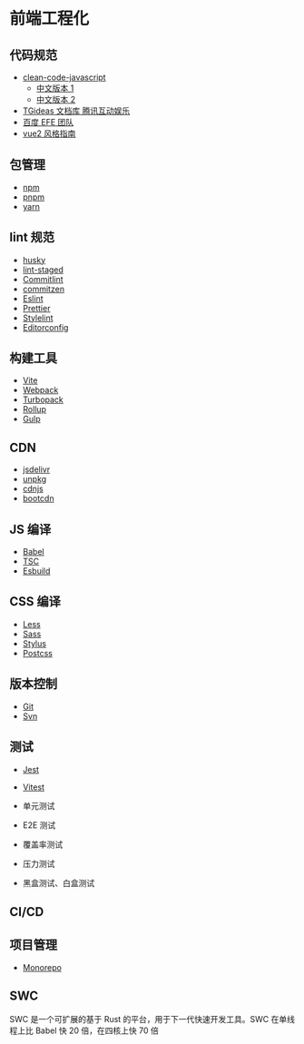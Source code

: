 # 前端工程化

## 代码规范

- [clean-code-javascript](https://github.com/ryanmcdermott/clean-code-javascript)
  - [中文版本 1](https://github.com/alivebao/clean-code-js)
  - [中文版本 2](https://github.com/beginor/clean-code-javascript)
- [TGideas 文档库 腾讯互动娱乐](https://tgideas.qq.com/doc/index.html)
- [百度 EFE 团队](https://github.com/ecomfe/spec)
- [vue2 风格指南](https://v2.cn.vuejs.org/v2/style-guide/index.html)

## 包管理

- [npm](https://www.npmjs.com)
- [pnpm](https://pnpm.io)
- [yarn](https://yarnpkg.com)

## lint 规范

- [husky](https://github.com/typicode/husky)
- [lint-staged](https://github.com/lint-staged/lint-staged)
- [Commitlint](https://github.com/conventional-changelog/commitlint)
- [commitzen](https://github.com/commitizen/cz-cli)
- [Eslint](https://eslint.org)
- [Prettier](https://prettier.io)
- [Stylelint](https://github.com/stylelint/stylelint)
- [Editorconfig](http://editorconfig.org)

## 构建工具

- [Vite](https://vitejs.dev)
- [Webpack](https://webpack.js.org)
- [Turbopack](https://turbo.build/pack)
- [Rollup](https://rollupjs.org)
- [Gulp](https://gulpjs.com)

## CDN

- [jsdelivr](https://www.jsdelivr.com)
- [unpkg](https://unpkg.com)
- [cdnjs](https://cdnjs.com/libraries)
- [bootcdn](https://www.bootcdn.cn)

## JS 编译

- [Babel](https://babeljs.io)
- [TSC](https://www.typescriptlang.org/docs/handbook/2/basic-types.html#tsc-the-typescript-compiler)
- [Esbuild](https://esbuild.github.io)

## CSS 编译

- [Less](https://lesscss.org)
- [Sass](https://sass-lang.com)
- [Stylus](https://stylus-lang.com)
- [Postcss](https://postcss.org)

## 版本控制

- [Git](https://git-scm.com)
- [Svn](https://tortoisesvn.net)

## 测试

- [Jest](https://jestjs.io)
- [Vitest](https://vitejs.dev)

- 单元测试
- E2E 测试
- 覆盖率测试
- 压力测试
- 黑盒测试、白盒测试

## CI/CD

## 项目管理

- [Monorepo](https://monorepo.tools)

## SWC

SWC 是一个可扩展的基于 Rust 的平台，用于下一代快速开发工具。SWC 在单线程上比 Babel 快 20 倍，在四核上快 70 倍
